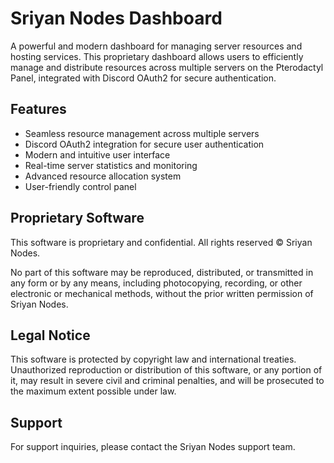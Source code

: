 # Sriyan Nodes Dashboard

A powerful and modern dashboard for managing server resources and hosting services. This proprietary dashboard allows users to efficiently manage and distribute resources across multiple servers on the Pterodactyl Panel, integrated with Discord OAuth2 for secure authentication.

## Features

- Seamless resource management across multiple servers
- Discord OAuth2 integration for secure user authentication
- Modern and intuitive user interface
- Real-time server statistics and monitoring
- Advanced resource allocation system
- User-friendly control panel

## Proprietary Software

This software is proprietary and confidential. All rights reserved © Sriyan Nodes.

No part of this software may be reproduced, distributed, or transmitted in any form or by any means, including photocopying, recording, or other electronic or mechanical methods, without the prior written permission of Sriyan Nodes.

## Legal Notice

This software is protected by copyright law and international treaties. Unauthorized reproduction or distribution of this software, or any portion of it, may result in severe civil and criminal penalties, and will be prosecuted to the maximum extent possible under law.

## Support

For support inquiries, please contact the Sriyan Nodes support team.
